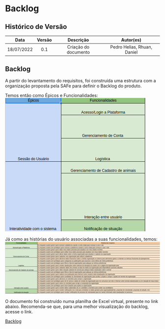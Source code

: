 # Backlog

## Histórico de Versão


|    Data    | Versão |      Descrição       |          Autor(es)          |
| :--------: | :----: | :------------------: | :-------------------------: |
| 18/07/2022 |  0.1   | Criação do documento | Pedro Helias, Rhuan, Daniel |


## Backlog

A partir do levantamento do requisitos, foi construída uma estrutura com a organização proposta pela SAFe para definir o Backlog do produto. 

Temos então como Épicos e Funcionalidades:
![epicos e funcionalidades](imagens/epicos.png)

Já como as histórias do usuário associadas a suas funcionalidades, temos:
![historias](imagens/historias.png)


O documento foi construído numa planilha de Excel virtual, presente no link abaixo. Recomenda-se que, para uma melhor visualização do backlog, acesse o link.

<a href="https://docs.google.com/spreadsheets/d/1EftTSPJfwSpOPxZRh9l8VIjlzVJ5hROlLfbYlBwVJSs/edit?usp=sharing">Backlog</a>
